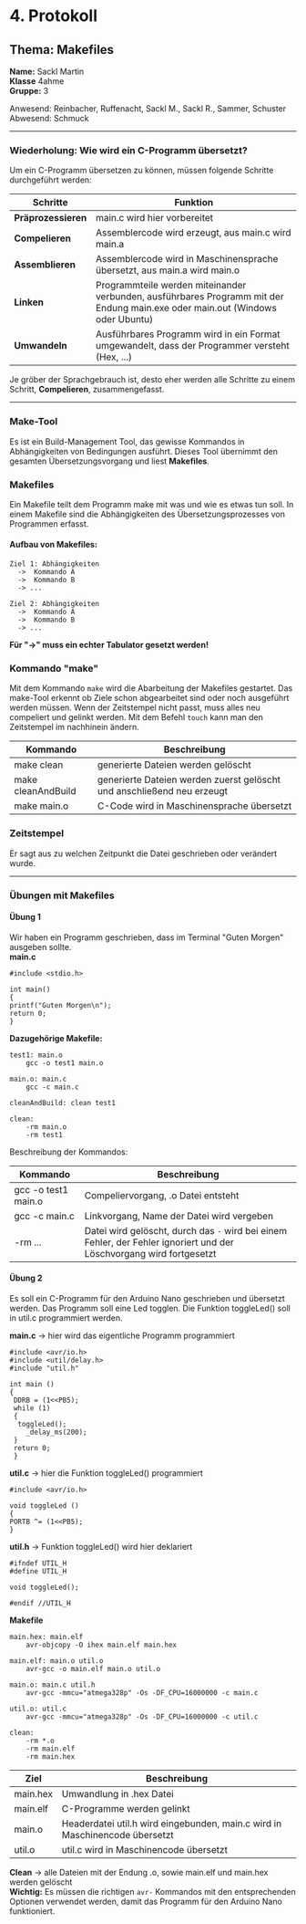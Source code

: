 # 4. Protokoll  
## Thema: Makefiles  
**Name:** Sackl Martin   
**Klasse** 4ahme    
**Gruppe:** 3

Anwesend: Reinbacher, Ruffenacht, Sackl M., Sackl R., Sammer, Schuster   
Abwesend: Schmuck  
*******************************************************************************************************************************************  
### Wiederholung: Wie wird ein C-Programm übersetzt?  
Um ein C-Programm übersetzen zu können, müssen folgende Schritte durchgeführt werden:  

Schritte | Funktion  
------- | --------  
**Präprozessieren** | main.c wird hier vorbereitet  
**Compelieren** | Assemblercode wird erzeugt, aus main.c wird main.a    
**Assemblieren** | Assemblercode wird in Maschinensprache übersetzt, aus main.a wird main.o  
**Linken** | Programmteile werden miteinander verbunden, ausführbares Programm mit der Endung main.exe oder main.out (Windows oder Ubuntu)  
**Umwandeln** | Ausführbares Programm wird in ein Format umgewandelt, dass der Programmer versteht (Hex, ...)    

Je gröber der Sprachgebrauch ist, desto eher werden alle Schritte zu einem Schritt, **Compelieren**, zusammengefasst.  
*******************************************************************************************************************************************  
### Make-Tool  
Es ist ein Build-Management Tool, das gewisse Kommandos in Abhängigkeiten von Bedingungen ausführt. Dieses Tool übernimmt den gesamten Übersetzungsvorgang und liest **Makefiles**.  

### Makefiles  
Ein Makefile teilt dem Programm make mit was und wie es etwas tun soll. In einem Makefile sind die Abhängigkeiten des Übersetzungsprozesses von Programmen erfasst.  
#### Aufbau von Makefiles:  
```  
Ziel 1: Abhängigkeiten  
  ->  Kommando A  
  ->  Kommando B  
  -> ...  

Ziel 2: Abhängigkeiten  
  ->  Kommando A  
  ->  Kommando B  
  -> ...  
```  
**Für "->" muss ein echter Tabulator gesetzt werden!**  

### Kommando "make"  
Mit dem Kommando `make` wird die Abarbeitung der Makefiles gestartet. Das make-Tool erkennt ob Ziele schon abgearbeitet sind oder noch ausgeführt werden müssen. Wenn der Zeitstempel nicht passt, muss alles neu compeliert und gelinkt werden. Mit dem Befehl `touch` kann man den Zeitstempel im nachhinein ändern.  

Kommando | Beschreibung  
-------- | ------------  
make clean | generierte Dateien werden gelöscht  
make cleanAndBuild | generierte Dateien werden zuerst gelöscht und anschließend neu erzeugt  
make main.o | C-Code wird in Maschinensprache übersetzt    

### Zeitstempel  
Er sagt aus zu welchen Zeitpunkt die Datei geschrieben oder verändert wurde.  
*************************************  
### Übungen mit Makefiles  
#### Übung 1
Wir haben ein Programm geschrieben, dass im Terminal "Guten Morgen" ausgeben sollte.  
**main.c** 
```  
#include <stdio.h>  

int main()  
{
printf("Guten Morgen\n");  
return 0;  
}  
```  
**Dazugehörige Makefile:**  
```  
test1: main.o  
	gcc -o test1 main.o  

main.o: main.c  
	gcc -c main.c  

cleanAndBuild: clean test1  

clean:  
	-rm main.o  
	-rm test1  
```  
Beschreibung der Kommandos: 

Kommando | Beschreibung  
-------- | ------------  
gcc -o test1 main.o | Compeliervorgang, .o Datei entsteht  
gcc -c main.c | Linkvorgang, Name der Datei wird vergeben  
-rm ... | Datei wird gelöscht, durch das `-` wird bei einem Fehler, der Fehler ignoriert und der Löschvorgang wird fortgesetzt  

#### Übung 2  
Es soll ein C-Programm für den Arduino Nano geschrieben und übersetzt werden. Das Programm soll eine Led togglen. Die Funktion toggleLed() soll in util.c programmiert werden.  

**main.c** -> hier wird das eigentliche Programm programmiert  
```  
#include <avr/io.h>  
#include <util/delay.h>  
#include "util.h"  

int main ()  
{
 DDRB = (1<<PB5);  
 while (1)  
 {  
  toggleLed();  
	_delay_ms(200);  
 }  
 return 0;  
 }  
```  
  
**util.c**  -> hier die Funktion toggleLed() programmiert  
```  
#include <avr/io.h>  

void toggleLed ()  
{  
PORTB ^= (1<<PB5);  
}  
```  
  
**util.h**  -> Funktion toggleLed() wird hier deklariert  
```
#ifndef UTIL_H  
#define UTIL_H  

void toggleLed();  

#endif //UTIL_H  
```  
  
**Makefile**  
```  
main.hex: main.elf  
	avr-objcopy -O ihex main.elf main.hex  

main.elf: main.o util.o  
	avr-gcc -o main.elf main.o util.o  

main.o: main.c util.h  
	avr-gcc -mmcu="atmega328p" -Os -DF_CPU=16000000 -c main.c  

util.o: util.c  
	avr-gcc -mmcu="atmega328p" -Os -DF_CPU=16000000 -c util.c  

clean:  
	-rm *.o  
	-rm main.elf  
	-rm main.hex  
```  

Ziel | Beschreibung  
---- | ------------  
main.hex | Umwandlung in .hex Datei  
main.elf | C-Programme werden gelinkt  
main.o | Headerdatei util.h wird eingebunden, main.c wird in Maschinencode übersetzt  
util.o | util.c wird in Maschinencode übersetzt  

**Clean** -> alle Dateien mit der Endung .o, sowie main.elf und main.hex werden gelöscht  
**Wichtig:** Es müssen die richtigen `avr-` Kommandos mit den entsprechenden Optionen verwendet werden, damit das Programm für den Arduino Nano funktioniert.  
